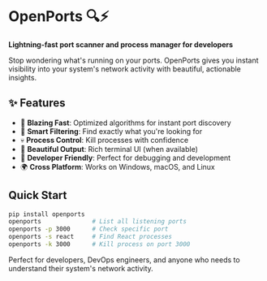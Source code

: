 
# OpenPorts 🔍⚡

**Lightning-fast port scanner and process manager for developers**

Stop wondering what's running on your ports. OpenPorts gives you instant visibility into your system's network activity with beautiful, actionable insights.

## ✨ Features
- 🚀 **Blazing Fast**: Optimized algorithms for instant port discovery
- 🎯 **Smart Filtering**: Find exactly what you're looking for
- 💀 **Process Control**: Kill processes with confidence
- 🎨 **Beautiful Output**: Rich terminal UI (when available)
- 🔧 **Developer Friendly**: Perfect for debugging and development
- 🌍 **Cross Platform**: Works on Windows, macOS, and Linux

## Quick Start
```bash
pip install openports
openports              # List all listening ports
openports -p 3000      # Check specific port
openports -s react     # Find React processes
openports -k 3000      # Kill process on port 3000
```

Perfect for developers, DevOps engineers, and anyone who needs to understand their system's network activity.
       
